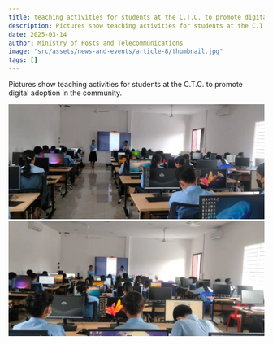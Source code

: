 ```yaml
---
title: teaching activities for students at the C.T.C. to promote digital adoption in the community.
description: Pictures show teaching activities for students at the C.T.C. to promote digital adoption in the community.
date: 2025-03-14
author: Ministry of Posts and Telecommunications
image: "src/assets/news-and-events/article-8/thumbnail.jpg"
tags: []
---
```


Pictures show teaching activities for students at the C.T.C. to promote digital adoption in the community.

![photo 3](src/assets/news-and-events/article-8/photo-1.webp)
![photo 4](src/assets/news-and-events/article-8/photo-2.webp)
